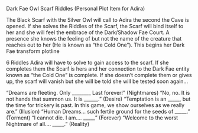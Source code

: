 


Dark Fae Owl Scarf Riddles (Personal Plot Item for Adira)

The Black Scarf with the Silver Owl will call to Adira the second the Cave is opened. If she solves the Riddles of the Scarf, the Scarf will bind itself to her and she will feel the embrace of the Dark/Shadow Fae Court. A presence she knows the feeling of but not the name of the creature that reaches out to her (He is known as “the Cold One”). This begins her Dark Fae transform plotline

6 Riddles Adira will have to solve to gain access to the scarf. If she completes them the Scarf is hers and her connection to the Dark Fae entity known as “the Cold One” is complete.  If she doesn’t complete them or gives up, the scarf will vanish but she will be told she will be tested soon again...

“Dreams are fleeting. Only ________ Last forever!”  (Nightmares)
“No, no. It is not hands that summon us. It is ______.”   (Desire)
“Temptation is an _____, but the time for trickery is past. In this game, we show ourselves as we really are.” (Illusion)
“Human Dreams… such fertile ground for the seeds of _____.”  (Torment)
“I cannot die. I am…. _____” (Forever)
“Welcome to the worst Nightmare of all…. _____.” (Reality)

